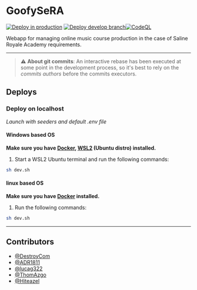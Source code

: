 # GoofySeRA

[![Deploy in production](https://github.com/GoofyComponent/GoofySeRA/actions/workflows/deploy_prod.yml/badge.svg?branch=prod)](https://github.com/GoofyComponent/GoofySeRA/actions/workflows/deploy_prod.yml) [![Deploy develop branch](https://github.com/GoofyComponent/GoofySeRA/actions/workflows/deploy_develop.yml/badge.svg?branch=develop)](https://github.com/GoofyComponent/GoofySeRA/actions/workflows/deploy_develop.yml)[![CodeQL](https://github.com/GoofyComponent/GoofySeRA/actions/workflows/github-code-scanning/codeql/badge.svg?branch=develop)](https://github.com/GoofyComponent/GoofySeRA/actions/workflows/github-code-scanning/codeql)

Webapp for managing online music course production in the case of Saline Royale Academy requirements.

---

> :warning: **About git commits**: An interactive rebase has been executed at some point in the development process, so it's best to rely on the _commits authors_ before the commits executors.

## Deploys

### Deploy on localhost

_Launch with seeders and default .env file_

#### Windows based OS

**Make sure you have [Docker](https://www.docker.com/), [WSL2](https://learn.microsoft.com/windows/wsl/install) (Ubuntu distro) installed.**

1. Start a WSL2 Ubuntu terminal and run the following commands:

```bash
sh dev.sh
```

#### linux based OS

**Make sure you have [Docker](https://www.docker.com/) installed.**

1. Run the following commands:

```bash
sh dev.sh
```

---

## Contributors

- [@DestroyCom](https://github.com/DestroyCom)
- [@ADR1811](https://github.com/ADR1811)
- [@lucag322](https://github.com/ADR1811)
- [@ThomAzgo](https://github.com/ThomAzgo)
- [@Hiteazel](https://github.com/Hiteazel)
